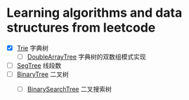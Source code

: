 # Learning algorithms and data structures from leetcode

-[x] [Trie](docs/trie.md) 字典树
    -[ ] [DoubleArrayTree](docs/double_array_tree.md) 字典树的双数组模式实现
-[ ] [SegTree](docs/seg_tree.md) 线段数
-[ ] [BinaryTree](doc/binary_tree.md) 二叉树
    -[ ] [BinarySearchTree](docs/binary_search_tree.md) 二叉搜索树
    